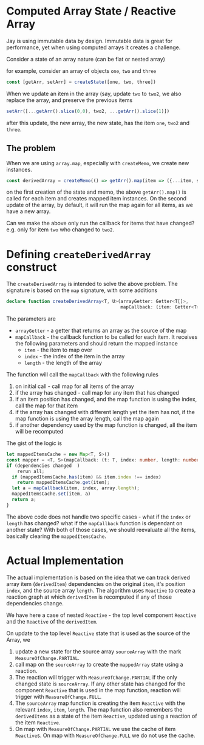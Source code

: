 # Computed Array State / Reactive Array

Jay is using immutable data by design. Immutable data is great for performance, yet when using computed arrays 
it creates a challenge.

Consider a state of an array nature (can be flat or nested array)

for example, consider an array of objects `one`, `two` and `three`
```typescript
const [getArr, setArr] = createState([one, two, three])
```

When we update an item in the array (say, update `two` to `two2`, we also replace the array, and preserve the previous items
```typescript
setArr([...getArr().slice(0,0), two2, ...getArr().slice(1)])
```
after this update, the new array, the new state, has the item `one`, `two2` and `three`.

## The problem

When we are using `array.map`, especially with `createMemo`, we create new instances. 

```typescript
const derivedArray = createMemo(() => getArr().map(item => ({...item, someProp: newValue})))
```

on the first creation of the state and memo, the above `getArr().map()` is called for each item and creates mapped item instances.
On the second update of the array, by default, it will run the map again for all items, as we have a new array.

Can we make the above only run the callback for items that have changed? 
e.g. only for item `two` who changed to `two2`.

# Defining `createDerivedArray` construct

The `createDerivedArray` is intended to solve the above problem. The signature is based on the `map` signature, with some additions
```typescript
declare function createDerivedArray<T, U>(arrayGetter: Getter<T[]>, 
                                          mapCallback: (item: Getter<T>, index: Getter<number>, length: Getter<number>) => U): U[] 
```

The parameters are
* `arrayGetter` - a getter that returns an array as the source of the map
* `mapCallback` - the callback function to be called for each item. It receives the following parameters and should return the mapped instance
  * `item` - the item to map over
  * `index` - the index of the item in the array
  * `length` - the length of the array

The function will call the `mapCallback` with the following rules
1. on initial call - call map for all items of the array
2. if the array has changed - call map for any item that has changed
3. if an item position has changed, and the map function is using the index, call the map for that item
4. if the array has changed with different length yet the item has not, if the map function is using the array length, call the map again
5. if another dependency used by the map function is changed, all the item will be recomputed

The gist of the logic is 
```typescript
let mappedItemsCache = new Map<T, S>()
const mapper = <T, S>(mapCallback: (t: T, index: number, length: number) => S) => (item: T, index: number, array: Array[T]): S => {
if (dependencies changed  )
    rerun all;
  if (mappedItemsCache.has(item) && item.index !== index)
    return mappedItemsCache.get(item);
  let a = mapCallback(item, index, array.length);
  mappedItemsCache.set(item, a)
  return a;
}
```

The above code does not handle two specific cases - what if the `index` or `length` has changed? 
what if the `mapCallback` function is dependant on another state?
With both of those cases, we should reevaluate all the items, basically clearing the `mappedItemsCache`.

# Actual Implementation

The actual implementation is based on the idea that we can track derived array item (`derivedItem`) dependencies on 
the original `item`, it's position `index`, and the source array `length`. The algorithm uses `Reactive` to create 
a reaction graph at which `derivedItem` is recomputed if any of those dependencies change. 

We have here a case of nested `Reactive` - the top level component `Reactive` and the `Reactive` of the `derivedItem`.

On update to the top level `Reactive` state that is used as the source of the Array, we 
1. update a new state for the source array `sourceArray` with the mark `MeasureOfChange.PARTIAL`.
2. call map on the `sourceArray` to create the `mappedArray` state using a reaction.
3. The reaction will trigger with `MeasureOfChange.PARTIAL` if the only changed state is `sourceArray`. 
   If any other state has changed for the component `Reactive` that is used in the map function, reaction will trigger with `MeasureOfChange.FULL`.
4. The `sourceArray` map function is creating the item `Reactive` with the relevant `index`, `item`, `length`.
   The map function also remembers the `derivedItems` as a state of the item `Reactive`, updated using a reaction of the item `Reactive`.
5. On map with `MeasureOfChange.PARTIAL` we use the cache of item `Reactive`s. 
   On map with `MeasureOfChange.FULL` we do not use the cache.






